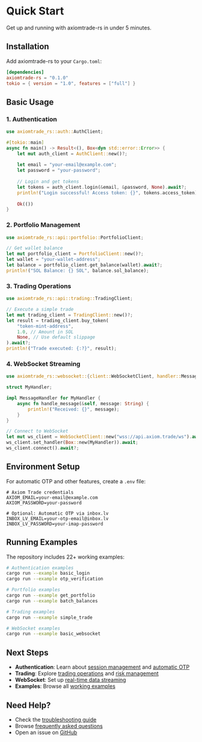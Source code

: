 # Quick Start

Get up and running with axiomtrade-rs in under 5 minutes.

## Installation

Add axiomtrade-rs to your `Cargo.toml`:

```toml
[dependencies]
axiomtrade-rs = "0.1.0"
tokio = { version = "1.0", features = ["full"] }
```

## Basic Usage

### 1. Authentication

```rust
use axiomtrade_rs::auth::AuthClient;

#[tokio::main]
async fn main() -> Result<(), Box<dyn std::error::Error>> {
    let mut auth_client = AuthClient::new()?;
    
    let email = "your-email@example.com";
    let password = "your-password";
    
    // Login and get tokens
    let tokens = auth_client.login(&email, &password, None).await?;
    println!("Login successful! Access token: {}", tokens.access_token);
    
    Ok(())
}
```

### 2. Portfolio Management

```rust
use axiomtrade_rs::api::portfolio::PortfolioClient;

// Get wallet balance
let mut portfolio_client = PortfolioClient::new()?;
let wallet = "your-wallet-address";
let balance = portfolio_client.get_balance(wallet).await?;
println!("SOL Balance: {} SOL", balance.sol_balance);
```

### 3. Trading Operations

```rust
use axiomtrade_rs::api::trading::TradingClient;

// Execute a simple trade
let mut trading_client = TradingClient::new()?;
let result = trading_client.buy_token(
    "token-mint-address",
    1.0, // Amount in SOL
    None, // Use default slippage
).await?;
println!("Trade executed: {:?}", result);
```

### 4. WebSocket Streaming

```rust
use axiomtrade_rs::websocket::{client::WebSocketClient, handler::MessageHandler};

struct MyHandler;

impl MessageHandler for MyHandler {
    async fn handle_message(&self, message: String) {
        println!("Received: {}", message);
    }
}

// Connect to WebSocket
let mut ws_client = WebSocketClient::new("wss://api.axiom.trade/ws").await?;
ws_client.set_handler(Box::new(MyHandler)).await;
ws_client.connect().await?;
```

## Environment Setup

For automatic OTP and other features, create a `.env` file:

```env
# Axiom Trade credentials
AXIOM_EMAIL=your-email@example.com
AXIOM_PASSWORD=your-password

# Optional: Automatic OTP via inbox.lv
INBOX_LV_EMAIL=your-otp-email@inbox.lv
INBOX_LV_PASSWORD=your-imap-password
```

## Running Examples

The repository includes 22+ working examples:

```bash
# Authentication examples
cargo run --example basic_login
cargo run --example otp_verification

# Portfolio examples
cargo run --example get_portfolio
cargo run --example batch_balances

# Trading examples
cargo run --example simple_trade

# WebSocket examples
cargo run --example basic_websocket
```

## Next Steps

- **Authentication**: Learn about [session management](./auth/sessions.md) and [automatic OTP](./automatic-otp.md)
- **Trading**: Explore [trading operations](./api/trading.md) and [risk management](./best-practices/security.md)
- **WebSocket**: Set up [real-time data streaming](./api/websocket.md)
- **Examples**: Browse all [working examples](./examples/authentication.md)

## Need Help?

- Check the [troubleshooting guide](./troubleshooting/common-issues.md)
- Browse [frequently asked questions](./troubleshooting/faq.md)
- Open an issue on [GitHub](https://github.com/vibheksoni/axiomtrade-rs/issues)